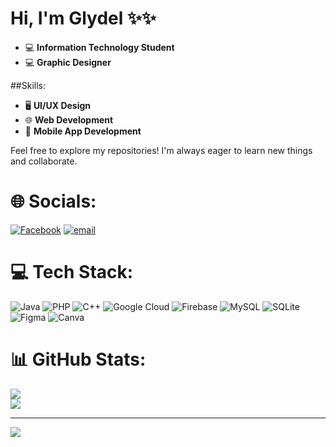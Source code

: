 # **Hi, I'm Glydel ✨✨**

- 💻 **Information Technology Student**
- 💻 **Graphic Designer**
  
##Skills:
- 🖥️ **UI/UX Design**
- 🌐 **Web Development**
- 📱 **Mobile App Development**
  
Feel free to explore my repositories! I'm always eager to learn new things and collaborate.
# 🌐 Socials:
[![Facebook](https://img.shields.io/badge/Facebook-%231877F2.svg?logo=Facebook&logoColor=white)](https://facebook.com/https://www.facebook.com/ly.del.17871) 
[![email](https://img.shields.io/badge/Email-D14836?logo=gmail&logoColor=white)](mailto:glydeldespojo23@gmail.com)

# 💻 Tech Stack:
![Java](https://img.shields.io/badge/java-%23ED8B00.svg?style=for-the-badge&logo=openjdk&logoColor=white) ![PHP](https://img.shields.io/badge/php-%23777BB4.svg?style=for-the-badge&logo=php&logoColor=white) ![C++](https://img.shields.io/badge/c++-%2300599C.svg?style=for-the-badge&logo=c%2B%2B&logoColor=white) ![Google Cloud](https://img.shields.io/badge/GoogleCloud-%234285F4.svg?style=for-the-badge&logo=google-cloud&logoColor=white) ![Firebase](https://img.shields.io/badge/firebase-a08021?style=for-the-badge&logo=firebase&logoColor=ffcd34) ![MySQL](https://img.shields.io/badge/mysql-4479A1.svg?style=for-the-badge&logo=mysql&logoColor=white) ![SQLite](https://img.shields.io/badge/sqlite-%2307405e.svg?style=for-the-badge&logo=sqlite&logoColor=white) ![Figma](https://img.shields.io/badge/figma-%23F24E1E.svg?style=for-the-badge&logo=figma&logoColor=white) ![Canva](https://img.shields.io/badge/Canva-%2300C4CC.svg?style=for-the-badge&logo=Canva&logoColor=white)
# 📊 GitHub Stats:
![](https://nirzak-streak-stats.vercel.app/?user=GlydelD&theme=merko&hide_border=false)<br/>
![](https://github-readme-stats.vercel.app/api/top-langs/?username=GlydelD&theme=merko&hide_border=false&include_all_commits=false&count_private=false&layout=compact)

---
[![](https://visitcount.itsvg.in/api?id=GlydelD&icon=0&color=0)](https://visitcount.itsvg.in)

